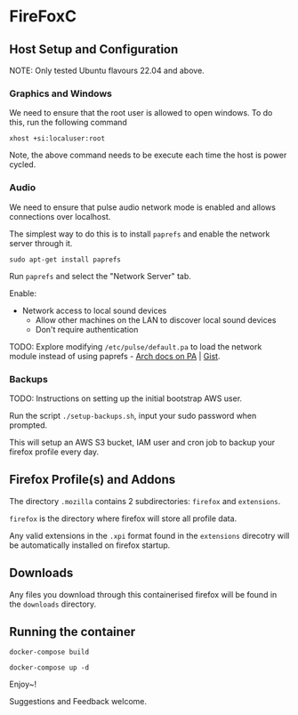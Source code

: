 # FireFoxC

## Host Setup and Configuration

NOTE: Only tested Ubuntu flavours 22.04 and above.

### Graphics and Windows

We need to ensure that the root user is allowed to open windows.
To do this, run the following command

```shell
xhost +si:localuser:root
```

Note, the above command needs to be execute each time the host is power cycled.

### Audio

We need to ensure that pulse audio network mode is enabled and allows connections over localhost.

The simplest way to do this is to install `paprefs` and enable the network server through it.

```shell
sudo apt-get install paprefs
```

Run `paprefs` and select the "Network Server" tab.

Enable:
* Network access to local sound devices
  * Allow other machines on the LAN to discover local sound devices
  * Don't require authentication

TODO: Explore modifying `/etc/pulse/default.pa` to load the network module instead of using paprefs - [Arch docs on PA](https://wiki.archlinux.org/title/PulseAudio/Examples#PulseAudio_over_network) | [Gist](https://gist.github.com/xarinatan/c415341ff34eab445cfb073988dcf6c1).

### Backups

TODO: Instructions on setting up the initial bootstrap AWS user.

Run the script `./setup-backups.sh`, input your sudo password when prompted.

This will setup an AWS S3 bucket, IAM user and cron job to backup your firefox profile every day.


## Firefox Profile(s) and Addons

The directory `.mozilla` contains 2 subdirectories: `firefox` and `extensions`.

`firefox` is the directory where firefox will store all profile data.

Any valid extensions in the `.xpi` format found in the `extensions` direcotry will be automatically installed on firefox startup.

## Downloads

Any files you download through this containerised firefox will be found in the `downloads` directory.

## Running the container

```shell
docker-compose build
```

```shell
docker-compose up -d
```

Enjoy~!

Suggestions and Feedback welcome.